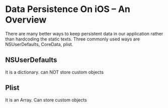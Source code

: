 # Data Persistence On iOS – An Overview

There are many better ways to keep persistent data in our application rather than hardcoding the static texts. Three commonly used ways are NSUserDefaults, CoreData, plist.

## NSUserDefaults

It is a dictionary.
can NOT store custom objects

## Plist

It is an Array.
Can store custom objects